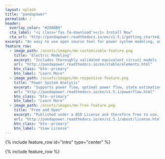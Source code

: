 ```yaml
---
layout: splash
title: "pandapower"
permalink: /
header:
  overlay_color: "#2980B9"
  cta_label: "<i class='fas fa-download'></i> Install Now"
  cta_url: "http://pandapower.readthedocs.io/en/v1.5.1/getting_started/installation.html"
excerpt: "An easy to use open source tool for power system modeling, analysis and optimization with a high degree of automation."
feature_row:
  - image_path: /assets/images/mm-customizable-feature.png
    title: "Electric Modeling"
    excerpt: "Includes thoroughly validated equivalent circuit models for lines, transformers, switches and more."
    url: "http://pandapower.readthedocs.io/en/stable/elements.html"
    btn_class: "btn--primary"
    btn_label: "Learn More"
  - image_path: /assets/images/mm-responsive-feature.png
    title: "Power System Analysis"
    excerpt: "Supports power flow, optimal power flow, state estimation, short-circuit calculation and topological graph searches."
    url: "http://pandapower.readthedocs.io/en/v1.5.1/powerflow.html"
    btn_class: "btn--primary"
    btn_label: "Learn More"
  - image_path: /assets/images/mm-free-feature.png
    title: "Free and Open"
    excerpt: "Published under a BSD License and therefore free to use, modify and share however you want."
    url: "http://pandapower.readthedocs.io/en/v1.5.1/about/license.html"
    btn_class: "btn--primary"
    btn_label: "View License"
---
```


{% include feature_row id="intro" type="center" %}

{% include feature_row %}
